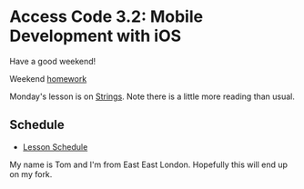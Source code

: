 # Access Code 3.2: Mobile Development with iOS

Have a good weekend!

Weekend [homework](/homework/week-1-homework.md)

Monday's lesson is on [Strings](/lessons/strings). Note there is a little more reading than usual. 

## Schedule

- [Lesson Schedule](schedule.md)

My name is Tom and I'm from East East London.
Hopefully this will end up on  my fork.

